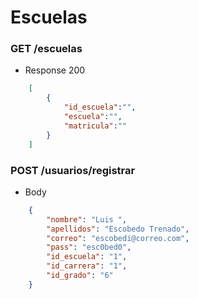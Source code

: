 # Escuelas 

### GET /escuelas
+ Response 200 
```json
    [
        {
            "id_escuela":"",
            "escuela":"",
            "matricula":""
        }
    ]
```

### POST /usuarios/registrar
+ Body 
```json
    {
        "nombre": "Luis ",
        "apellidos": "Escobedo Trenado",
        "correo": "escobedi@correo.com",
        "pass": "esc0bed0",
        "id_escuela": "1",
        "id_carrera": "1",
        "id_grado": "6"
    }
```